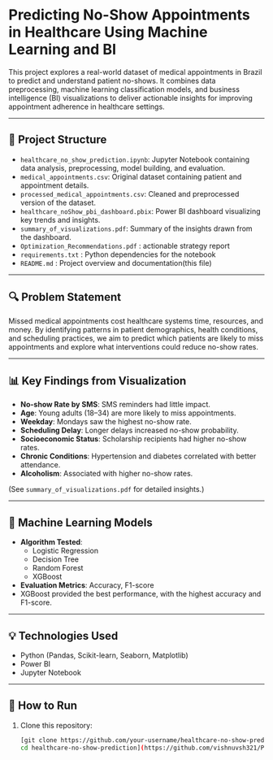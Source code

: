 # Predicting No-Show Appointments in Healthcare Using Machine Learning and BI

This project explores a real-world dataset of medical appointments in Brazil to predict and understand patient no-shows. It combines data preprocessing, machine learning classification models, and business intelligence (BI) visualizations to deliver actionable insights for improving appointment adherence in healthcare settings.

---

## 📁 Project Structure

- `healthcare_no_show_prediction.ipynb`: Jupyter Notebook containing data analysis, preprocessing, model building, and evaluation.
- `medical_appointments.csv`: Original dataset containing patient and appointment details.
- `processed_medical_appointments.csv`: Cleaned and preprocessed version of the dataset.
- `healthcare_noShow_pbi_dashboard.pbix`: Power BI dashboard visualizing key trends and insights.
- `summary_of_visualizations.pdf`: Summary of the insights drawn from the dashboard.
- `Optimization_Recommendations.pdf` : actionable strategy report
- `requirements.txt` : Python dependencies for the notebook
- `README.md` : Project overview and documentation(this file)

---

## 🔍 Problem Statement

Missed medical appointments cost healthcare systems time, resources, and money. By identifying patterns in patient demographics, health conditions, and scheduling practices, we aim to predict which patients are likely to miss appointments and explore what interventions could reduce no-show rates.

---

## 📊 Key Findings from Visualization

- **No-show Rate by SMS**: SMS reminders had little impact.
- **Age**: Young adults (18–34) are more likely to miss appointments.
- **Weekday**: Mondays saw the highest no-show rate.
- **Scheduling Delay**: Longer delays increased no-show probability.
- **Socioeconomic Status**: Scholarship recipients had higher no-show rates.
- **Chronic Conditions**: Hypertension and diabetes correlated with better attendance.
- **Alcoholism**: Associated with higher no-show rates.

(See `summary_of_visualizations.pdf` for detailed insights.)

---

## 🤖 Machine Learning Models

- **Algorithm Tested**:
  - Logistic Regression 
  - Decision Tree 
  - Random Forest 
  - XGBoost
- **Evaluation Metrics**: Accuracy, F1-score
- XGBoost provided the best performance, with the highest accuracy and F1-score. 

---

## 💡 Technologies Used

- Python (Pandas, Scikit-learn, Seaborn, Matplotlib)
- Power BI
- Jupyter Notebook

---

## 🚀 How to Run

1. Clone this repository:
   ```bash
   [git clone https://github.com/your-username/healthcare-no-show-prediction.git
   cd healthcare-no-show-prediction](https://github.com/vishnuvsh321/Predicting-No-Show-Appointments-in-Healthcare-Using-Machine-Learning-and-BI/tree/main)


